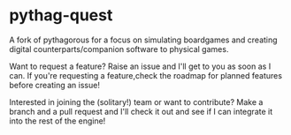 # pythag-quest
A fork of pythagorous for a focus on simulating boardgames and creating digital counterparts/companion software to physical games.

Want to request a feature?
Raise an issue and I'll get to you as soon as I can. If you're requesting a feature,check the roadmap for planned features before creating an issue!

Interested in joining the (solitary!) team or want to contribute?
Make a branch and a pull request and I'll check it out and see if I can integrate it into the rest of the engine!
